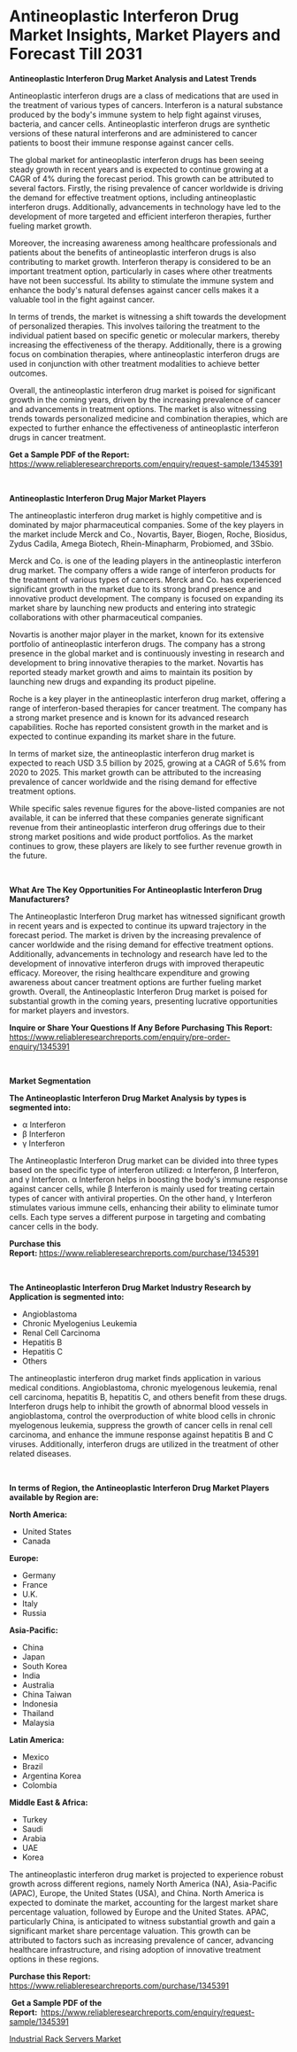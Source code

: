 <p><h1>Antineoplastic Interferon Drug Market Insights, Market Players and Forecast Till 2031</h1></p><p><strong>Antineoplastic Interferon Drug Market Analysis and Latest Trends</strong></p>
<p><p>Antineoplastic interferon drugs are a class of medications that are used in the treatment of various types of cancers. Interferon is a natural substance produced by the body's immune system to help fight against viruses, bacteria, and cancer cells. Antineoplastic interferon drugs are synthetic versions of these natural interferons and are administered to cancer patients to boost their immune response against cancer cells.</p><p>The global market for antineoplastic interferon drugs has been seeing steady growth in recent years and is expected to continue growing at a CAGR of 4% during the forecast period. This growth can be attributed to several factors. Firstly, the rising prevalence of cancer worldwide is driving the demand for effective treatment options, including antineoplastic interferon drugs. Additionally, advancements in technology have led to the development of more targeted and efficient interferon therapies, further fueling market growth.</p><p>Moreover, the increasing awareness among healthcare professionals and patients about the benefits of antineoplastic interferon drugs is also contributing to market growth. Interferon therapy is considered to be an important treatment option, particularly in cases where other treatments have not been successful. Its ability to stimulate the immune system and enhance the body's natural defenses against cancer cells makes it a valuable tool in the fight against cancer.</p><p>In terms of trends, the market is witnessing a shift towards the development of personalized therapies. This involves tailoring the treatment to the individual patient based on specific genetic or molecular markers, thereby increasing the effectiveness of the therapy. Additionally, there is a growing focus on combination therapies, where antineoplastic interferon drugs are used in conjunction with other treatment modalities to achieve better outcomes.</p><p>Overall, the antineoplastic interferon drug market is poised for significant growth in the coming years, driven by the increasing prevalence of cancer and advancements in treatment options. The market is also witnessing trends towards personalized medicine and combination therapies, which are expected to further enhance the effectiveness of antineoplastic interferon drugs in cancer treatment.</p></p>
<p><strong>Get a Sample PDF of the Report:&nbsp;</strong> <a href="https://www.reliableresearchreports.com/enquiry/request-sample/1345391">https://www.reliableresearchreports.com/enquiry/request-sample/1345391</a></p>
<p>&nbsp;</p>
<p><strong>Antineoplastic Interferon Drug Major Market Players</strong></p>
<p><p>The antineoplastic interferon drug market is highly competitive and is dominated by major pharmaceutical companies. Some of the key players in the market include Merck and Co., Novartis, Bayer, Biogen, Roche, Biosidus, Zydus Cadila, Amega Biotech, Rhein-Minapharm, Probiomed, and 3Sbio. </p><p>Merck and Co. is one of the leading players in the antineoplastic interferon drug market. The company offers a wide range of interferon products for the treatment of various types of cancers. Merck and Co. has experienced significant growth in the market due to its strong brand presence and innovative product development. The company is focused on expanding its market share by launching new products and entering into strategic collaborations with other pharmaceutical companies.</p><p>Novartis is another major player in the market, known for its extensive portfolio of antineoplastic interferon drugs. The company has a strong presence in the global market and is continuously investing in research and development to bring innovative therapies to the market. Novartis has reported steady market growth and aims to maintain its position by launching new drugs and expanding its product pipeline.</p><p>Roche is a key player in the antineoplastic interferon drug market, offering a range of interferon-based therapies for cancer treatment. The company has a strong market presence and is known for its advanced research capabilities. Roche has reported consistent growth in the market and is expected to continue expanding its market share in the future.</p><p>In terms of market size, the antineoplastic interferon drug market is expected to reach USD 3.5 billion by 2025, growing at a CAGR of 5.6% from 2020 to 2025. This market growth can be attributed to the increasing prevalence of cancer worldwide and the rising demand for effective treatment options.</p><p>While specific sales revenue figures for the above-listed companies are not available, it can be inferred that these companies generate significant revenue from their antineoplastic interferon drug offerings due to their strong market positions and wide product portfolios. As the market continues to grow, these players are likely to see further revenue growth in the future.</p></p>
<p>&nbsp;</p>
<p><strong>What Are The Key Opportunities For Antineoplastic Interferon Drug Manufacturers?</strong></p>
<p><p>The Antineoplastic Interferon Drug market has witnessed significant growth in recent years and is expected to continue its upward trajectory in the forecast period. The market is driven by the increasing prevalence of cancer worldwide and the rising demand for effective treatment options. Additionally, advancements in technology and research have led to the development of innovative interferon drugs with improved therapeutic efficacy. Moreover, the rising healthcare expenditure and growing awareness about cancer treatment options are further fueling market growth. Overall, the Antineoplastic Interferon Drug market is poised for substantial growth in the coming years, presenting lucrative opportunities for market players and investors.</p></p>
<p><strong>Inquire or Share Your Questions If Any Before Purchasing This Report:</strong> <a href="https://www.reliableresearchreports.com/enquiry/pre-order-enquiry/1345391">https://www.reliableresearchreports.com/enquiry/pre-order-enquiry/1345391</a></p>
<p>&nbsp;</p>
<p><strong>Market Segmentation</strong></p>
<p><strong>The Antineoplastic Interferon Drug Market Analysis by types is segmented into:</strong></p>
<p><ul><li>α Interferon</li><li>β Interferon</li><li>γ Interferon</li></ul></p>
<p><p>The Antineoplastic Interferon Drug market can be divided into three types based on the specific type of interferon utilized: α Interferon, β Interferon, and γ Interferon. α Interferon helps in boosting the body's immune response against cancer cells, while β Interferon is mainly used for treating certain types of cancer with antiviral properties. On the other hand, γ Interferon stimulates various immune cells, enhancing their ability to eliminate tumor cells. Each type serves a different purpose in targeting and combating cancer cells in the body.</p></p>
<p><strong>Purchase this Report:&nbsp;</strong><a href="https://www.reliableresearchreports.com/purchase/1345391">https://www.reliableresearchreports.com/purchase/1345391</a></p>
<p>&nbsp;</p>
<p><strong>The Antineoplastic Interferon Drug Market Industry Research by Application is segmented into:</strong></p>
<p><ul><li>Angioblastoma</li><li>Chronic Myelogenius Leukemia</li><li>Renal Cell Carcinoma</li><li>Hepatitis B</li><li>Hepatitis C</li><li>Others</li></ul></p>
<p><p>The antineoplastic interferon drug market finds application in various medical conditions. Angioblastoma, chronic myelogenous leukemia, renal cell carcinoma, hepatitis B, hepatitis C, and others benefit from these drugs. Interferon drugs help to inhibit the growth of abnormal blood vessels in angioblastoma, control the overproduction of white blood cells in chronic myelogenous leukemia, suppress the growth of cancer cells in renal cell carcinoma, and enhance the immune response against hepatitis B and C viruses. Additionally, interferon drugs are utilized in the treatment of other related diseases.</p></p>
<p>&nbsp;</p>
<p><strong>In terms of Region, the Antineoplastic Interferon Drug Market Players available by Region are:</strong></p>
<p>
    <p> <strong> North America: </strong>
        <ul>
            <li>United States</li>
            <li>Canada</li>
        </ul>
        </p> 
    <p> <strong> Europe: </strong>
        <ul>
            <li>Germany</li>
            <li>France</li>
            <li>U.K.</li>
            <li>Italy</li>
            <li>Russia</li>
        </ul>
        </p> 
    <p> <strong> Asia-Pacific: </strong>
        <ul>
            <li>China</li>
            <li>Japan</li>
            <li>South Korea</li>
            <li>India</li>
            <li>Australia</li>
            <li>China Taiwan</li>
            <li>Indonesia</li>
            <li>Thailand</li>
            <li>Malaysia</li>
        </ul>
        </p> 
    <p> <strong> Latin America: </strong>
        <ul>
            <li>Mexico</li>
            <li>Brazil</li>
            <li>Argentina Korea</li>
            <li>Colombia</li>
        </ul>
        </p> 
    <p> <strong> Middle East & Africa: </strong>
        <ul>
            <li>Turkey</li>
            <li>Saudi</li>
            <li>Arabia</li>
            <li>UAE</li>
            <li>Korea</li>
        </ul>
    </p>
    </p>
<p><p>The antineoplastic interferon drug market is projected to experience robust growth across different regions, namely North America (NA), Asia-Pacific (APAC), Europe, the United States (USA), and China. North America is expected to dominate the market, accounting for the largest market share percentage valuation, followed by Europe and the United States. APAC, particularly China, is anticipated to witness substantial growth and gain a significant market share percentage valuation. This growth can be attributed to factors such as increasing prevalence of cancer, advancing healthcare infrastructure, and rising adoption of innovative treatment options in these regions.</p></p>
<p><strong>Purchase this Report: </strong><a href="https://www.reliableresearchreports.com/purchase/1345391">https://www.reliableresearchreports.com/purchase/1345391</a></p>
<p>&nbsp;<strong>Get a Sample PDF of the Report:&nbsp;&nbsp;</strong><a href="https://www.reliableresearchreports.com/enquiry/request-sample/1345391">https://www.reliableresearchreports.com/enquiry/request-sample/1345391</a></p>
<p><strong></strong></p>
<p><p><a href="https://medium.com/@ameliahaleyi77567/industrial-rack-servers-market-the-key-to-successful-business-strategy-forecast-till-2031-d4d602837ea0">Industrial Rack Servers Market</a></p></p>